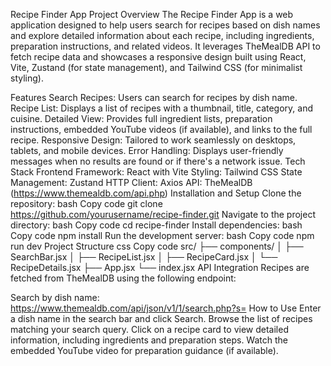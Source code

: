 Recipe Finder App
Project Overview
The Recipe Finder App is a web application designed to help users search for recipes based on dish names and explore detailed information about each recipe, including ingredients, preparation instructions, and related videos. It leverages TheMealDB API to fetch recipe data and showcases a responsive design built using React, Vite, Zustand (for state management), and Tailwind CSS (for minimalist styling).

Features
Search Recipes: Users can search for recipes by dish name.
Recipe List: Displays a list of recipes with a thumbnail, title, category, and cuisine.
Detailed View: Provides full ingredient lists, preparation instructions, embedded YouTube videos (if available), and links to the full recipe.
Responsive Design: Tailored to work seamlessly on desktops, tablets, and mobile devices.
Error Handling: Displays user-friendly messages when no results are found or if there's a network issue.
Tech Stack
Frontend Framework: React with Vite
Styling: Tailwind CSS
State Management: Zustand
HTTP Client: Axios
API: TheMealDB (https://www.themealdb.com/api.php)
Installation and Setup
Clone the repository:
bash
Copy code
git clone https://github.com/yourusername/recipe-finder.git
Navigate to the project directory:
bash
Copy code
cd recipe-finder
Install dependencies:
bash
Copy code
npm install
Run the development server:
bash
Copy code
npm run dev
Project Structure
css
Copy code
src/
├── components/
│   ├── SearchBar.jsx
│   ├── RecipeList.jsx
│   ├── RecipeCard.jsx
│   └── RecipeDetails.jsx
├── App.jsx
└── index.jsx
API Integration
Recipes are fetched from TheMealDB using the following endpoint:

Search by dish name: https://www.themealdb.com/api/json/v1/1/search.php?s=
How to Use
Enter a dish name in the search bar and click Search.
Browse the list of recipes matching your search query.
Click on a recipe card to view detailed information, including ingredients and preparation steps.
Watch the embedded YouTube video for preparation guidance (if available).
